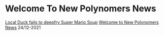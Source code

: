 # Welcome To New Polynomers News

[Local Duck fails to deepfry Super Mario Soup](https://sastofficial.github.io/newpolynomersnews/pages/dfmariosoup)
[Welcome to New Polynomers News](https://sastofficial.github.io/newpolynomersnews/pages/welcome) 24/12-2021
